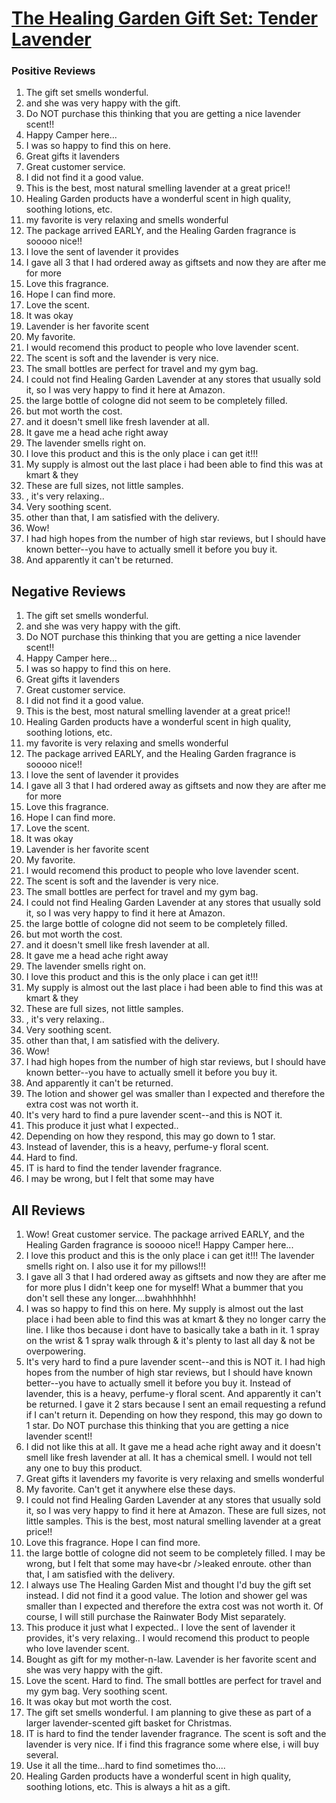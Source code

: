 # [The Healing Garden Gift Set: Tender Lavender](https://products.checkmycream.com/products/The-Healing-Garden-Gift-Set:-Tender-Lavender.html)

### Positive Reviews

<ol>
      <li>The gift set smells wonderful.</li>
      <li>and she was very happy with the gift.</li>
      <li>Do NOT purchase this thinking that you are getting a nice lavender scent!!</li>
      <li>Happy Camper here...</li>
      <li>I was so happy to find this on here.</li>
      <li>Great gifts it lavenders</li>
      <li>Great customer service.  </li>
      <li>I did not find it a good value.  </li>
      <li>This is the best, most natural smelling lavender at a great price!!</li>
      <li>Healing Garden products have a wonderful scent in high quality, soothing lotions, etc.  </li>
      <li>my favorite is very relaxing and smells wonderful</li>
      <li>The package arrived EARLY, and the Healing Garden fragrance is sooooo nice!!  </li>
      <li>I love the sent of lavender it provides</li>
      <li>I gave all 3 that I had ordered away as giftsets and now they are after me for more</li>
      <li>Love this fragrance.  </li>
      <li>Hope I can find more.</li>
      <li>Love the scent.  </li>
      <li>It was okay</li>
      <li>Lavender is her favorite scent</li>
      <li>My favorite.  </li>
      <li>I would recomend this product to people who love lavender scent.</li>
      <li>The scent is soft and the lavender is very nice.</li>
      <li>The small bottles are perfect for travel and my gym bag.</li>
      <li>I could not find Healing Garden Lavender at any stores that usually sold it, so I was very happy to find it here at Amazon.</li>
      <li>the large bottle of cologne did not seem to be completely filled.  </li>
      <li>but mot worth the cost.</li>
      <li>and it doesn&#x27;t smell like fresh lavender at all.  </li>
      <li>It gave me a head ache right away</li>
      <li>The lavender smells right on.</li>
      <li>I love this product and this is the only place i can get it!!!</li>
      <li>My supply is almost out the last place i had been able to find this was at kmart &amp; they</li>
      <li>These are full sizes, not little samples.  </li>
      <li>, it&#x27;s very relaxing..</li>
      <li>Very soothing scent.</li>
      <li>other than that, I am satisfied with the delivery.</li>
      <li>Wow!  </li>
      <li>I had high hopes from the number of high star reviews, but I should have known better--you have to actually smell it before you buy it.</li>
      <li>And apparently it can&#x27;t be returned.</li>
</ol>


<h2>Negative Reviews</h2>
<ol>
<li> The gift set smells wonderful.</li>
<li> and she was very happy with the gift.</li>
<li> Do NOT purchase this thinking that you are getting a nice lavender scent!!</li>
<li> Happy Camper here...</li>
<li> I was so happy to find this on here.</li>
<li> Great gifts it lavenders</li>
<li> Great customer service.  </li>
<li> I did not find it a good value.  </li>
<li> This is the best, most natural smelling lavender at a great price!!</li>
<li> Healing Garden products have a wonderful scent in high quality, soothing lotions, etc.  </li>
<li> my favorite is very relaxing and smells wonderful</li>
<li> The package arrived EARLY, and the Healing Garden fragrance is sooooo nice!!  </li>
<li> I love the sent of lavender it provides</li>
<li> I gave all 3 that I had ordered away as giftsets and now they are after me for more</li>
<li> Love this fragrance.  </li>
<li> Hope I can find more.</li>
<li> Love the scent.  </li>
<li> It was okay</li>
<li> Lavender is her favorite scent</li>
<li> My favorite.  </li>
<li> I would recomend this product to people who love lavender scent.</li>
<li> The scent is soft and the lavender is very nice.</li>
<li> The small bottles are perfect for travel and my gym bag.</li>
<li> I could not find Healing Garden Lavender at any stores that usually sold it, so I was very happy to find it here at Amazon.</li>
<li> the large bottle of cologne did not seem to be completely filled.  </li>
<li> but mot worth the cost.</li>
<li> and it doesn&#x27;t smell like fresh lavender at all.  </li>
<li> It gave me a head ache right away</li>
<li> The lavender smells right on.</li>
<li> I love this product and this is the only place i can get it!!!</li>
<li> My supply is almost out the last place i had been able to find this was at kmart &amp; they</li>
<li> These are full sizes, not little samples.  </li>
<li> , it&#x27;s very relaxing..</li>
<li> Very soothing scent.</li>
<li> other than that, I am satisfied with the delivery.</li>
<li> Wow!  </li>
<li> I had high hopes from the number of high star reviews, but I should have known better--you have to actually smell it before you buy it.</li>
<li> And apparently it can&#x27;t be returned.</li>
<li> The lotion and shower gel was smaller than I expected and therefore the extra cost was not worth it.  </li>
<li> It&#x27;s very hard to find a pure lavender scent--and this is NOT it.</li>
<li> This produce it just what I expected..</li>
<li> Depending on how they respond, this may go down to 1 star.</li>
<li> Instead of lavender, this is a heavy, perfume-y floral scent.</li>
<li> Hard to find.  </li>
<li> IT is hard to find  the tender lavender fragrance.</li>
<li> I may be wrong, but I felt that some may have</li>
</ol>

<h2>All Reviews</h2>

<ol>
    <li> Wow!  Great customer service.  The package arrived EARLY, and the Healing Garden fragrance is sooooo nice!!  Happy Camper here...</li>
    <li> I love this product and this is the only place i can get it!!! The lavender smells right on. I also use it for my pillows!!!</li>
    <li> I gave all 3 that I had ordered away as giftsets and now they are after me for more plus I didn&#x27;t keep one for myself! What a bummer that you don&#x27;t sell these any longer....bwahhhhhh!</li>
    <li> I was so happy to find this on here. My supply is almost out the last place i had been able to find this was at kmart &amp; they no longer carry the line. I like thos because i dont have to basically take a bath in it. 1 spray on the wrist &amp; 1 spray walk through &amp; it&#x27;s plenty to last all day &amp; not be overpowering.</li>
    <li> It&#x27;s very hard to find a pure lavender scent--and this is NOT it. I had high hopes from the number of high star reviews, but I should have known better--you have to actually smell it before you buy it. Instead of lavender, this is a heavy, perfume-y floral scent. And apparently it can&#x27;t be returned. I gave it 2 stars because I sent an email requesting a refund if I can&#x27;t return it. Depending on how they respond, this may go down to 1 star. Do NOT purchase this thinking that you are getting a nice lavender scent!!</li>
    <li> I did not like this at all.  It gave me a head ache right away and it doesn&#x27;t smell like fresh lavender at all.  It has a chemical smell.  I would not tell any one to buy this product.</li>
    <li> Great gifts it lavenders my favorite is very relaxing and smells wonderful</li>
    <li> My favorite.  Can&#x27;t get it anywhere else these days.</li>
    <li> I could not find Healing Garden Lavender at any stores that usually sold it, so I was very happy to find it here at Amazon. These are full sizes, not little samples.  This is the best, most natural smelling lavender at a great price!!</li>
    <li> Love this fragrance.  Hope I can find more.</li>
    <li> the large bottle of cologne did not seem to be completely filled.  I may be wrong, but I felt that some may have&lt;br /&gt;leaked enroute.  other than that, I am satisfied with the delivery.</li>
    <li> I always use The Healing Garden Mist and thought I&#x27;d buy the gift set instead.  I did not find it a good value.  The lotion and shower gel was smaller than I expected and therefore the extra cost was not worth it.  Of course, I will still purchase the Rainwater Body Mist separately.</li>
    <li> This produce it just what I expected.. I love the sent of lavender it provides, it&#x27;s very relaxing.. I would recomend this product to people who love lavender scent.</li>
    <li> Bought as gift for my mother-n-law. Lavender is her favorite scent and she was very happy with the gift.</li>
    <li> Love the scent.  Hard to find.  The small bottles are perfect for travel and my gym bag. Very soothing scent.</li>
    <li> It was okay but mot worth the cost.</li>
    <li> The gift set smells wonderful. I am planning to give these as part of a larger lavender-scented gift basket for Christmas.</li>
    <li> IT is hard to find  the tender lavender fragrance. The scent is soft and the lavender is very nice. If i find this fragrance some where else, i will buy several.</li>
    <li> Use it all the time...hard to find sometimes tho....</li>
    <li> Healing Garden products have a wonderful scent in high quality, soothing lotions, etc.  This is always a hit as a gift.</li>
</ol>




